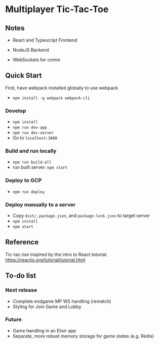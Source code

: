 # Multiplayer Tic-Tac-Toe

## Notes

- React and Typescript Frontend

- NodeJS Backend

- WebSockets for comm

## Quick Start

First, have webpack installed globally to use webpack
- `npm install -g webpack webpack-cli`

### Develop

- `npm install`
- `npm run dev-app`
- `npm run dev-server`
- Go to `localhost:3000`

### Build and run locally

- `npm run build-all`
- run built server: `npm start`

### Deploy to GCP

- `npm run deploy`

### Deploy manually to a server

- Copy `dist/`, `package.json`, and `package-lock.json` to target server
- `npm install`
- `npm start`

## Reference

Tic-tac-toe inspired by the intro to React tutorial: https://reactjs.org/tutorial/tutorial.html

## To-do list

### Next release
- Complete endgame MP WS handling (rematch)
- Styling for Join Game and Lobby

### Future
- Game handling in an Elixir app
- Separate, more robust memory storage for game states (e.g. Redis)
